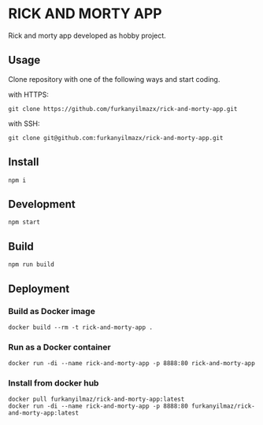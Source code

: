 # RICK AND MORTY APP

Rick and morty app developed as hobby project.
## Usage

Clone repository with one of the following ways and start coding.

with HTTPS:

```shell
git clone https://github.com/furkanyilmazx/rick-and-morty-app.git
```

with SSH:

```shell
git clone git@github.com:furkanyilmazx/rick-and-morty-app.git
```

## Install
```shell
npm i
```
## Development
```shell
npm start
```

## Build
```shell
npm run build
```

## Deployment

### Build as Docker image
```shell
docker build --rm -t rick-and-morty-app .
```
### Run as a Docker container
```shell
docker run -di --name rick-and-morty-app -p 8888:80 rick-and-morty-app
```
### Install from docker hub
```shell
docker pull furkanyilmaz/rick-and-morty-app:latest
docker run -di --name rick-and-morty-app -p 8888:80 furkanyilmaz/rick-and-morty-app:latest
```